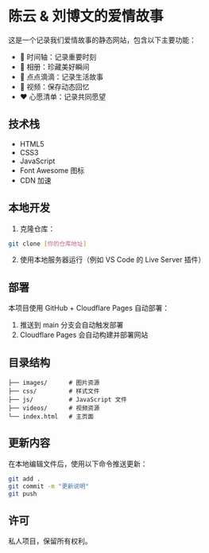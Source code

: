 # 陈云 & 刘博文的爱情故事

这是一个记录我们爱情故事的静态网站，包含以下主要功能：

- 📅 时间轴：记录重要时刻
- 📸 相册：珍藏美好瞬间
- 📝 点点滴滴：记录生活故事
- 🎥 视频：保存动态回忆
- ❤️ 心愿清单：记录共同愿望

## 技术栈

- HTML5
- CSS3
- JavaScript
- Font Awesome 图标
- CDN 加速

## 本地开发

1. 克隆仓库：
```bash
git clone [你的仓库地址]
```

2. 使用本地服务器运行（例如 VS Code 的 Live Server 插件）

## 部署

本项目使用 GitHub + Cloudflare Pages 自动部署：

1. 推送到 main 分支会自动触发部署
2. Cloudflare Pages 会自动构建并部署网站

## 目录结构

```
├── images/      # 图片资源
├── css/         # 样式文件
├── js/          # JavaScript 文件
├── videos/      # 视频资源
└── index.html   # 主页面
```

## 更新内容

在本地编辑文件后，使用以下命令推送更新：

```bash
git add .
git commit -m "更新说明"
git push
```

## 许可

私人项目，保留所有权利。 